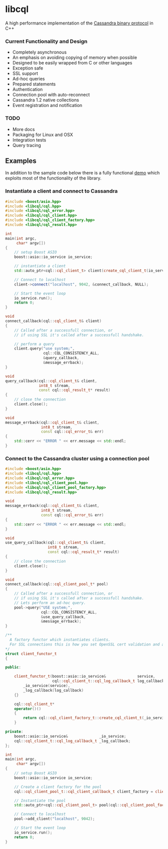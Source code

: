 libcql
======

A high performance implementation of the [Cassandra binary protocol](https://github.com/apache/cassandra/blob/trunk/doc/native_protocol.spec) in C++

### Current Functionality and Design
- Completely asynchronous
- An emphasis on avoiding copying of memory when possible
- Designed to be easily wrapped from C or other languages
- Exception safe
- SSL support
- Ad-hoc queries
- Prepared statements
- Authentication
- Connection pool with auto-reconnect
- Cassandra 1.2 native collections
- Event registration and notification

### TODO
- More docs
- Packaging for Linux and OSX
- Integration tests
- Query tracing


## Examples
In addition to the sample code below there is a fully functional [demo](https://github.com/mstump/libcql/blob/master/demo/main.cpp) which exploits most of the functionality of the library.


### Instantiate a client and connect to Cassandra
```c++
#include <boost/asio.hpp>
#include <libcql/cql.hpp>
#include <libcql/cql_error.hpp>
#include <libcql/cql_client.hpp>
#include <libcql/cql_client_factory.hpp>
#include <libcql/cql_result.hpp>

int
main(int argc,
     char* argv[])
{
    // setup Boost ASIO
    boost::asio::io_service io_service;

    // instantiate a client
    std::auto_ptr<cql::cql_client_t> client(create_cql_client_t(io_service));

    // Connect to localhost
    client->connect("localhost", 9042, &connect_callback, NULL);

    // Start the event loop
    io_service.run();
    return 0;
}

void
connect_callback(cql::cql_client_t& client)
{
    // Called after a successfull connection, or
    // if using SSL it's called after a successfull handshake.

    // perform a query
    client.query("use system;",
                 cql::CQL_CONSISTENCY_ALL,
                 &query_callback,
                 &message_errback);
}

void
query_callback(cql::cql_client_t& client,
               int8_t stream,
               const cql::cql_result_t* result)
{
    // close the connection
    client.close();
}

void
message_errback(cql::cql_client_t& client,
                int8_t stream,
                const cql::cql_error_t& err)
{
    std::cerr << "ERROR " << err.message << std::endl;
}


```


### Connect to the Cassandra cluster using a connection pool
```c++
#include <boost/asio.hpp>
#include <libcql/cql.hpp>
#include <libcql/cql_error.hpp>
#include <libcql/cql_client_pool.hpp>
#include <libcql/cql_client_pool_factory.hpp>
#include <libcql/cql_result.hpp>

void
message_errback(cql::cql_client_t& client,
                int8_t stream,
                const cql::cql_error_t& err)
{
    std::cerr << "ERROR " << err.message << std::endl;
}

void
use_query_callback(cql::cql_client_t& client,
                   int8_t stream,
                   const cql::cql_result_t* result)
{
    // close the connection
    client.close();
}

void
connect_callback(cql::cql_client_pool_t* pool)
{
    // Called after a successfull connection, or
    // if using SSL it's called after a successfull handshake.
    // Lets perform an ad-hoc query.
    pool->query("USE system;",
                cql::CQL_CONSISTENCY_ALL,
                &use_query_callback,
                &message_errback);
}

/**
  A factory functor which instantiates clients.
  For SSL connections this is how you set OpenSSL cert validation and algo options
*/
struct client_functor_t
{

public:

    client_functor_t(boost::asio::io_service&              service,
                     cql::cql_client_t::cql_log_callback_t log_callback) :
        _io_service(service),
        _log_callback(log_callback)
    {}

    cql::cql_client_t*
    operator()()
    {
        return cql::cql_client_factory_t::create_cql_client_t(_io_service, _log_callback);
    }

private:
    boost::asio::io_service&              _io_service;
    cql::cql_client_t::cql_log_callback_t _log_callback;
};

int
main(int argc,
     char* argv[])
{
    // setup Boost ASIO
    boost::asio::io_service io_service;

    // Create a client factory for the pool
    cql::cql_client_pool_t::cql_client_callback_t client_factory = client_functor_t(io_service, &log_callback);

    // Instantiate the pool
    std::auto_ptr<cql::cql_client_pool_t> pool(cql::cql_client_pool_factory_t::create_client_pool_t(client_factory, &connect_callback, NULL));

    // Connect to localhost
    pool->add_client("localhost", 9042);

    // Start the event loop
    io_service.run();
    return 0;
}

```
